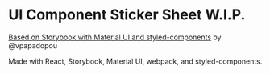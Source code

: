 # UI Component Sticker Sheet W.I.P.

[Based on Storybook with Material UI and styled-components](https://medium.com/encode/setting-up-storybook-with-material-ui-and-styled-components-5bdacb6db866) by @vpapadopou

Made with React, Storybook, Material UI, webpack, and styled-components.
